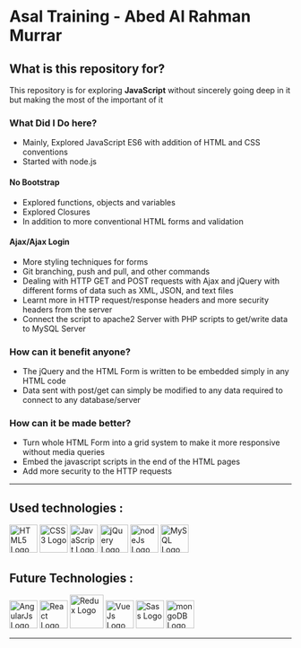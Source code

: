 # Asal Training - Abed Al Rahman Murrar #
## What is this repository for? ##
This repository is for exploring __JavaScript__ without sincerely going deep in it but making the most of the important of it


### What Did I Do here? ###
* Mainly, Explored JavaScript ES6 with addition of HTML and CSS conventions
* Started with node.js

#### No Bootstrap ####
* Explored functions, objects and variables
* Explored Closures
* In addition to more conventional HTML forms and validation

#### Ajax/Ajax Login ####
* More styling techniques for forms
* Git branching, push and pull, and other commands
* Dealing with HTTP GET and POST requests with Ajax and jQuery with different forms of data such as XML, JSON, and text files
* Learnt more in HTTP request/response headers and more security headers from the server
* Connect the script to apache2 Server with PHP scripts to get/write data to MySQL Server

### How can it benefit anyone? ###
* The jQuery and the HTML Form is written to be embedded simply in any HTML code
* Data sent with post/get can simply be modified to any data required to connect to any database/server

### How can it be made better? ###
* Turn whole HTML Form into a grid system to make it more responsive without media queries
* Embed the javascript scripts in the end of the HTML pages
* Add more security to the HTTP requests

<hr>
<div>
<h2>Used technologies :</h2>
<img src="https://upload.wikimedia.org/wikipedia/commons/thumb/6/61/HTML5_logo_and_wordmark.svg/200px-HTML5_logo_and_wordmark.svg.png" height="50px" alt="HTML5 Logo" title="HTML5 Logo">
<img src="https://upload.wikimedia.org/wikipedia/commons/thumb/d/d5/CSS3_logo_and_wordmark.svg/200px-CSS3_logo_and_wordmark.svg.png" height="50px" alt="CSS3 Logo" title="CSS3 Logo">

<img src="https://upload.wikimedia.org/wikipedia/commons/6/6a/JavaScript-logo.png" height="50px" title="JavaScript logo" alt="JavaScript Logo">

<img src="https://cdn-images-1.medium.com/max/1600/0*g3ns8QALNBBH7CBA." height="50px" alt="jQuery Logo" title="jQuery Logo">
<img src="https://cdn.pixabay.com/photo/2015/04/23/17/41/node-js-736399_960_720.png" height="50px" alt="nodeJs Logo" title="nodeJs Logo">
<img src="https://www.mysql.com/common/logos/logo-mysql-170x115.png" height="50px" alt="MySQL Logo" title="MySQL Logo">
</div>
<div>
<h2>Future Technologies :</h2>
<img src="https://upload.wikimedia.org/wikipedia/commons/thumb/c/ca/AngularJS_logo.svg/500px-AngularJS_logo.svg.png" height="50px" alt="AngularJs Logo" title="AngularJs Logo">
<img src="https://logos-download.com/wp-content/uploads/2016/09/React_logo_wordmark.png" height="50px" title="React Logo" alt="React Logo">
<img src="https://raw.githubusercontent.com/reactjs/redux/master/logo/logo-title-dark.png" height="60px" alt="Redux Logo" title="Redux Logo">
<img src="https://upload.wikimedia.org/wikipedia/commons/thumb/5/53/Vue.js_Logo.svg/200px-Vue.js_Logo.svg.png" height="50px" alt="VueJs Logo" title="VueJs Logo">
<img src="https://upload.wikimedia.org/wikipedia/commons/thumb/9/96/Sass_Logo_Color.svg/500px-Sass_Logo_Color.svg.png" height="50px" alt="Sass Logo" title="Sass Logo">
<img src="https://webassets.mongodb.com/_com_assets/cms/mongodb-logo-rgb-j6w271g1xn.jpg" height="50px" alt="mongoDB Logo" title="mongoDB Logo">
</div>
<hr>
